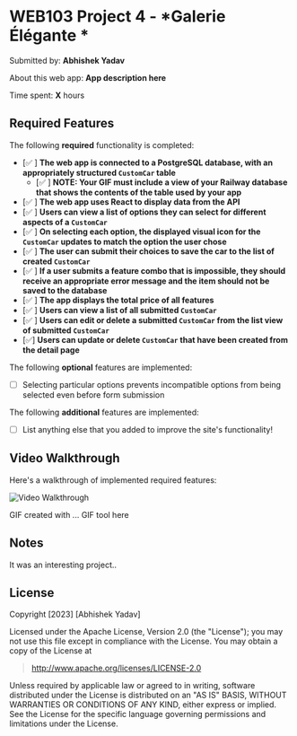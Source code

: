 

# WEB103 Project 4 - *Galerie Élégante *

Submitted by: **Abhishek Yadav**

About this web app: **App description here**

Time spent: **X** hours

## Required Features

The following **required** functionality is completed:

<!-- Make sure to check off completed functionality below -->
- [✅ ] **The web app is connected to a PostgreSQL database, with an appropriately structured `CustomCar` table**
  - [✅ ] **NOTE: Your GIF must include a view of your Railway database that shows the contents of the table used by your app**
- [✅ ] **The web app uses React to display data from the API**
- [✅ ] **Users can view a list of options they can select for different aspects of a `CustomCar`**
- [✅ ] **On selecting each option, the displayed visual icon for the `CustomCar` updates to match the option the user chose**
- [✅ ] **The user can submit their choices to save the car to the list of created `CustomCar`**
- [✅ ] **If a user submits a feature combo that is impossible, they should receive an appropriate error message and the item should not be saved to the database**
- [✅ ] **The app displays the total price of all features**
- [✅ ] **Users can view a list of all submitted `CustomCar`**
- [✅ ] **Users can edit or delete a submitted `CustomCar` from the list view of submitted `CustomCar`**
- [✅] **Users can update or delete `CustomCar` that have been created from the detail page**

The following **optional** features are implemented:

- [ ] Selecting particular options prevents incompatible options from being selected even before form submission

The following **additional** features are implemented:

- [ ] List anything else that you added to improve the site's functionality!

## Video Walkthrough

Here's a walkthrough of implemented required features:

<img src='./proj4.gif' title='Video Walkthrough' width='' alt='Video Walkthrough' />

<!-- Replace this with whatever GIF tool you used! -->
GIF created with ...  GIF tool here
<!-- Recommended tools:
[Kap](https://getkap.co/) for macOS
[ScreenToGif](https://www.screentogif.com/) for Windows
[peek](https://github.com/phw/peek) for Linux. -->

## Notes

It was an interesting project..
## License

Copyright [2023] [Abhishek Yadav]

Licensed under the Apache License, Version 2.0 (the "License"); you may not use this file except in compliance with the License. You may obtain a copy of the License at

> http://www.apache.org/licenses/LICENSE-2.0

Unless required by applicable law or agreed to in writing, software distributed under the License is distributed on an "AS IS" BASIS, WITHOUT WARRANTIES OR CONDITIONS OF ANY KIND, either express or implied. See the License for the specific language governing permissions and limitations under the License.